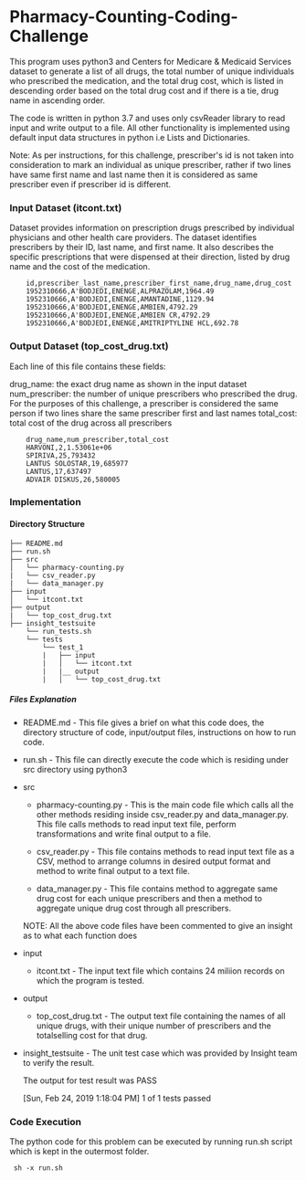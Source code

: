 # Pharmacy-Counting-Coding-Challenge

This program uses python3 and Centers for Medicare & Medicaid Services dataset to generate a list of all drugs, the total number of unique individuals who prescribed the medication, and the total drug cost, which is listed in descending order based on the total drug cost and if there is a tie, drug name in ascending order.

The code is written in python 3.7 and uses only csvReader library to read input and write output to a file. All other functionality is implemented using default input data structures in python i.e Lists and Dictionaries.

Note: As per instructions, for this challenge, prescriber's id is not taken into consideration to mark an individual as unique prescriber, rather if two lines have same first name and last name then it is considered as same prescriber even if prescriber id is different. 

### Input Dataset (itcont.txt)

Dataset provides information on prescription drugs prescribed by individual physicians and other health care providers. The dataset identifies prescribers by their ID, last name, and first name. It also describes the specific prescriptions that were dispensed at their direction, listed by drug name and the cost of the medication.

        id,prescriber_last_name,prescriber_first_name,drug_name,drug_cost
        1952310666,A'BODJEDI,ENENGE,ALPRAZOLAM,1964.49
        1952310666,A'BODJEDI,ENENGE,AMANTADINE,1129.94
        1952310666,A'BODJEDI,ENENGE,AMBIEN,4792.29
        1952310666,A'BODJEDI,ENENGE,AMBIEN CR,4792.29
        1952310666,A'BODJEDI,ENENGE,AMITRIPTYLINE HCL,692.78

### Output Dataset (top_cost_drug.txt)

Each line of this file contains these fields:

drug_name: the exact drug name as shown in the input dataset
num_prescriber: the number of unique prescribers who prescribed the drug. For the purposes of this challenge, a prescriber is considered the same person if two lines share the same prescriber first and last names
total_cost: total cost of the drug across all prescribers

        drug_name,num_prescriber,total_cost
        HARVONI,2,1.53061e+06
        SPIRIVA,25,793432
        LANTUS SOLOSTAR,19,685977
        LANTUS,17,637497
        ADVAIR DISKUS,26,580005

### Implementation

#### Directory Structure

    ├── README.md 
    ├── run.sh
    ├── src
    │   └── pharmacy-counting.py
    |   └── csv_reader.py
    |   └── data_manager.py
    ├── input
    │   └── itcont.txt
    ├── output
    |   └── top_cost_drug.txt
    ├── insight_testsuite
        └── run_tests.sh
        └── tests
            └── test_1
            |   ├── input
            |   │   └── itcont.txt
            |   |__ output
            |   │   └── top_cost_drug.txt

##### Files Explanation

- README.md - This file gives a brief on what this code does, the directory structure of code, input/output files, instructions on how to run code.

- run.sh - This file can directly execute the code which is residing under src directory using python3

- src
    - pharmacy-counting.py - This is the main code file which calls all the other methods residing inside csv_reader.py and data_manager.py. 
    This file calls methods to read input text file, perform transformations and write final output to a file.

    - csv_reader.py - This file contains methods to read input text file as a CSV, method to arrange columns in desired output format and method to write final output to a text file.

    - data_manager.py - This file contains method to aggregate same drug cost for each unique prescribers and then a method to aggregate unique drug cost through all prescribers.

    NOTE: All the above code files have been commented to give an insight as to what each function does
- input
    - itcont.txt - The input text file which contains 24 miliion records on which the program is tested.

- output
    - top_cost_drug.txt - The output text file containing the names of all unique drugs, with their unique number of prescribers and the totalselling cost for that drug.

- insight_testsuite - The unit test case which was provided by Insight team to verify the result.

    The output for test result was PASS

    [Sun, Feb 24, 2019  1:18:04 PM] 1 of 1 tests passed
    
### Code Execution

The python code for this problem can be executed by running run.sh script which is kept in the outermost folder.

     sh -x run.sh

